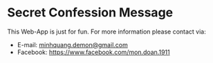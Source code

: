 # Secret Confession Message
This Web-App is just for fun.
For more information please contact via:
  * E-mail: 
    minhquang.demon@gmail.com
  * Facebook:
    https://www.facebook.com/mon.doan.1911
